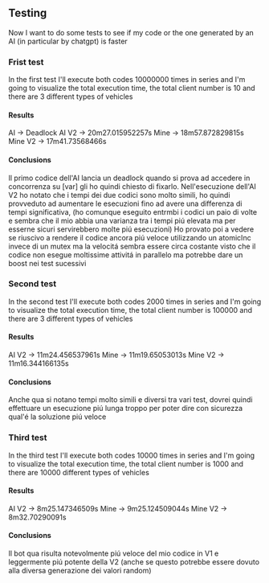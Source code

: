 ## Testing
Now I want to do some tests to see if my code or the one generated by an AI (in particular by chatgpt) is faster


### Frist test
In the first test I'll execute both codes 10000000 times in series and I'm going to visualize the total execution time, the total client number is 10 and there are 3 different types of vehicles

#### Results

AI      -> Deadlock
AI V2   -> 20m27.015952257s
Mine    -> 18m57.872829815s
Mine V2 -> 17m41.73568466s

#### Conclusions
Il primo codice dell'AI lancia un deadlock quando si prova ad accedere in concorrenza su [var] gli ho quindi chiesto di fixarlo.
Nell'esecuzione dell'AI V2 ho notato che i tempi dei due codici sono molto simili, ho quindi provveduto ad aumentare le esecuzioni fino ad avere una differenza di tempi significativa, (ho comunque eseguito entrmbi i codici un paio di volte e sembra che il mio abbia una varianza tra i tempi piú elevata ma per esserne sicuri servirebbero molte piú esecuzioni)
Ho provato poi a vedere se riuscivo a rendere il codice ancora piú veloce utilizzando un atomicInc invece di un mutex ma la velocitá sembra essere circa costante visto che il codice non esegue moltissime attivitá in parallelo ma potrebbe dare un boost nei test sucessivi

### Second test
In the second test I'll execute both codes 2000 times in series and I'm going to visualize the total execution time, the total client number is 100000 and there are 3 different types of vehicles

#### Results

AI V2   -> 11m24.456537961s
Mine    -> 11m19.65053013s
Mine V2 -> 11m16.344166135s

#### Conclusions
Anche qua si notano tempi molto simili e diversi tra vari test, dovrei quindi effettuare un esecuzione piú lunga troppo per poter dire con sicurezza qual'é la soluzione piú veloce

### Third test
In the third test I'll execute both codes 10000 times in series and I'm going to visualize the total execution time, the total client number is 1000 and there are 10000 different types of vehicles

#### Results


AI V2   -> 8m25.147346509s
Mine    -> 9m25.124509044s
Mine V2 -> 8m32.70290091s

#### Conclusions

Il bot qua risulta notevolmente piú veloce del mio codice in V1 e leggermente piú potente della V2 (anche se questo potrebbe essere dovuto alla diversa generazione dei valori random)